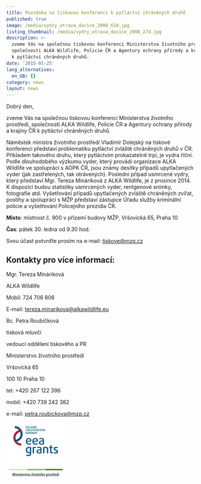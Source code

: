 ```yaml
---
title: Pozvánka na tiskovou konferenci k pytláctví chráněných druhů
published: true
image: /media/vydry_otrava_dacice_2008_610.jpg
listing_thumbnail: /media/vydry_otrava_dacice_2008_274.jpg
description: >-
  zveme Vás na společnou tiskovou konferenci Ministerstva životního prostředí,
  společnosti ALKA Wildlife, Policie ČR a Agentury ochrany přírody a krajiny ČR
  k pytláctví chráněných druhů. 
date: '2015-01-25'
lang_alternatives:
  en_GB: {}
category: news
layout: news
---
```

Dobrý den, 

zveme Vás na společnou tiskovou konferenci Ministerstva životního prostředí, společnosti ALKA Wildlife, Policie ČR a Agentury ochrany přírody a krajiny ČR k pytláctví chráněných druhů. 

Náměstek ministra životního prostředí Vladimír Dolejský na tiskové konferenci představí problematiku pytláctví zvláště chráněných druhů v ČR. Příkladem takového druhu, který pytláctvím prokazatelně trpí, je vydra říční. Podle dlouhodobého výzkumu vyder, který provádí organizace ALKA Wildlife ve spolupráci s AOPK ČR, jsou známy desítky případů upytlačených vyder (jak zastřelených, tak otrávených). Poslední případ usmrcené vydry, který představí Mgr. Tereza Mináriková z ALKA Wildlife, je z prosince 2014. K dispozici budou statistiky usmrcených vyder, rentgenové snímky, fotografie atd. Vyšetřování případů upytlačených zvláště chráněných zvířat, postihy a spolupráci s MŽP představí zástupce Úřadu služby kriminální policie a vyšetřování Policejního prezidia ČR. 

**Místo**: místnost č. 900 v přízemí budovy MŽP, Vršovická 65, Praha 10 

**Čas**: pátek 30. ledna od 9.30 hod. 

Svou účast potvrďte prosím na e-mail: tiskove@mzp.cz 

## Kontakty pro více informací:

Mgr. Tereza Mináriková 

ALKA Wildlife 

Mobil: 724 706 806 

E-mail: tereza.minarikova@alkawildlife.eu 

Bc. Petra Roubíčková 

tisková mluvčí 

vedoucí oddělení tiskového a PR 

Ministerstvo životního prostředí 

Vršovická 65 

100 10 Praha 10 

tel: +420 267 122 396 

mobil: +420 739 242 382 

e-mail: petra.roubickova@mzp.cz

![](/media/loga_mgs_stojato_mm.jpg)
